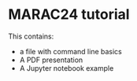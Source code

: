 # MARAC24 tutorial
This contains:
* a file with command line basics
* A PDF presentation
* A Jupyter notebook example
